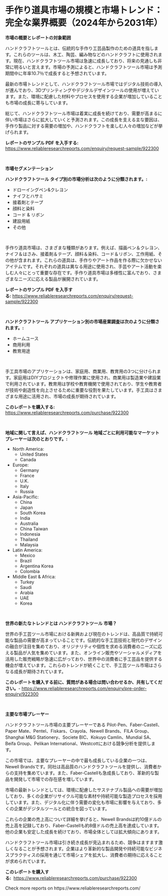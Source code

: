 <p><h1>手作り道具市場の規模と市場トレンド：完全な業界概要（2024年から2031年）</h1></p><p><strong>市場の概要とレポートの対象範囲</strong></p>
<p><p>ハンドクラフトツールとは、伝統的な手作り工芸品製作のための道具を指します。これらのツールは、木工、陶芸、編み物などのハンドクラフトに使用されます。現在、ハンドクラフトツール市場は急速に成長しており、将来の見通しも非常に明るいと言えます。市場の予測によると、ハンドクラフトツール市場は予測期間中に年率10.7％で成長すると予想されています。</p><p>最新の市場トレンドとして、ハンドクラフトツール市場ではデジタル技術の導入が進んでおり、3Dプリンティングやデジタルデザインツールの使用が増えています。また、環境に配慮した材料やプロセスを使用する企業が増加していることも市場の成長に寄与しています。</p><p>総じて、ハンドクラフトツール市場は着実に成長を続けており、需要が高まるに伴い市場はさらに拡大していくと予測されます。この成長を支える主な要因は、手作り製品に対する需要の増加や、ハンドクラフトを楽しむ人々の増加などが挙げられます。</p></p>
<p><strong>レポートのサンプル PDF を入手する:</strong> <a href="https://www.reliableresearchreports.com/enquiry/request-sample/922300">https://www.reliableresearchreports.com/enquiry/request-sample/922300</a></p>
<p>&nbsp;</p>
<p><strong>市場セグメンテーション</strong></p>
<p><strong>ハンドクラフトツール タイプ別の市場分析は次のように分類されます。:</strong></p>
<p><ul><li>ドローイングペン&クレヨン</li><li>ナイフとハサミ</li><li>接着剤とテープ</li><li>顔料と染料</li><li>コード & リボン</li><li>建設用紙</li><li>その他</li></ul></p>
<p>&nbsp;</p>
<p><p>手作り道具市場は、さまざまな種類があります。例えば、描画ペン＆クレヨン、ナイフ＆はさみ、接着剤＆テープ、顔料＆染料、コード＆リボン、工作用紙、その他が含まれます。これらの道具は、手作りやアート作品を作る際に欠かせないアイテムです。それぞれの道具は異なる用途に使用され、手芸やアート活動を楽しむ人々にとって重要な存在です。手作り道具市場は多様性に富んでおり、さまざまなニーズに応える製品が展開されています。</p></p>
<p><strong>レポートのサンプル PDF を入手する:</strong>&nbsp;<a href="https://www.reliableresearchreports.com/enquiry/request-sample/922300">https://www.reliableresearchreports.com/enquiry/request-sample/922300</a></p>
<p>&nbsp;</p>
<p><strong> ハンドクラフトツール アプリケーション別の市場産業調査は次のように分類されます。:</strong></p>
<p><ul><li>ホームユース</li><li>商用利用</li><li>教育用途</li></ul></p>
<p>&nbsp;</p>
<p><p>手工具市場のアプリケーションは、家庭用、商業用、教育用の3つに分けられます。家庭用はDIYプロジェクトや修理作業に使用され、商業用は製造業や建設業で利用されています。教育用は学校や教育機関で使用されており、学生や教育者が技術や創造性を向上させるために重要な役割を果たしています。手工具はさまざまな用途に活用され、市場の成長が期待されています。</p></p>
<p><strong>このレポートを購入する:</strong>&nbsp; <a href="https://www.reliableresearchreports.com/purchase/922300">https://www.reliableresearchreports.com/purchase/922300</a></p>
<p>&nbsp;</p>
<p><strong>地域に関して言えば、ハンドクラフトツール 地域ごとに利用可能なマーケットプレーヤーは次のとおりです。:</strong></p>
<p><ul>
    <li>
        North America:
        <ul>
            <li>United States</li>
            <li>Canada</li>
        </ul>
    </li>
    <li>
        Europe:
        <ul>
            <li>Germany</li>
            <li>France</li>
            <li>U.K.</li>
            <li>Italy</li>
            <li>Russia</li>
        </ul>
    </li>
    <li>
        Asia-Pacific:
        <ul>
            <li>China</li>
            <li>Japan</li>
            <li>South Korea</li>
            <li>India</li>
            <li>Australia</li>
            <li>China Taiwan</li>
            <li>Indonesia</li>
            <li>Thailand</li>
            <li>Malaysia</li>
        </ul>
    </li>
    <li>
        Latin America:
        <ul>
            <li>Mexico</li>
            <li>Brazil</li>
            <li>Argentina Korea</li>
            <li>Colombia</li>
        </ul>
    </li>
    <li>
        Middle East & Africa:
        <ul>
            <li>Turkey</li>
            <li>Saudi</li>
            <li>Arabia</li>
            <li>UAE</li>
            <li>Korea</li>
        </ul>
    </li>
    </ul></p>
<p>&nbsp;</p>
<p><strong>世界の新たなトレンドとは ハンドクラフトツール 市場？</strong></p>
<p><p>世界の手工芸ツール市場における新興および現在のトレンドは、高品質で持続可能な製品の需要が高まっていることです。伝統的な手工芸技術と現代のデザインの融合が注目を集めており、オリジナリティや個性を求める消費者のニーズに応える製品が人気を集めています。また、オンライン販売やソーシャルメディアを活用した販売戦略が急速に広がっており、世界中の消費者に手工芸品を提供する機会が増えています。これらのトレンドが続くことで、手工芸ツール市場はさらなる成長が期待されています。</p></p>
<p><strong>このレポートを購入する前に、質問がある場合は問い合わせるか、共有してください。</strong>- <a href="https://www.reliableresearchreports.com/enquiry/pre-order-enquiry/922300">https://www.reliableresearchreports.com/enquiry/pre-order-enquiry/922300</a></p>
<p>&nbsp;</p>
<p><strong>主要な市場プレーヤー</strong></p>
<p><p>ハンドクラフトツール市場の主要プレーヤーである Pilot-Pen、Faber-Castell、Paper Mate、Pentel、Fiskars、Crayola、Newell Brands、FILA Group、Shanghai M&G Stationery、Societe BIC、Kokuyo Camlin、Mundial SA、Beifa Group、Pelikan International、Westcottにおける競争分析を提供します。</p><p>この市場では、主要なプレーヤーの中で最も成長している企業の一つは、Newell Brandsです。同社は高品質のハンドクラフトツールを提供し、消費者からの支持を集めています。また、Faber-Castellも急成長しており、革新的な製品を開発して市場での存在感を増しています。</p><p>市場の最新トレンドとしては、環境に配慮したサステナブル製品への需要が増加しており、多くの企業がリサイクル可能な素材や持続可能な製造プロセスを採用しています。また、デジタル化に伴う需要の変化も市場に影響を与えており、多くの企業がデジタルツールとの統合を図っています。</p><p>これらの企業の売上高について詳細を挙げると、Newell Brandsは約10億ドルの売上高を記録しており、Faber-Castellも約8億ドルの売上高を達成しています。他の企業も安定した成長を続けており、市場全体としては拡大傾向にあります。</p><p>ハンドクラフトツール市場は引き続き成長が見込まれるため、競争はますます激しくなることが予想されます。企業はより革新的な製品開発や持続可能なビジネスプラクティスの採用を通じて市場シェアを拡大し、消費者の期待に応えることが求められています。</p></p>
<p><strong>このレポートを購入する:</strong>&nbsp;&nbsp;<a href="https://www.reliableresearchreports.com/purchase/922300">https://www.reliableresearchreports.com/purchase/922300</a></p>
<p>Check more reports on https://www.reliableresearchreports.com/</p>